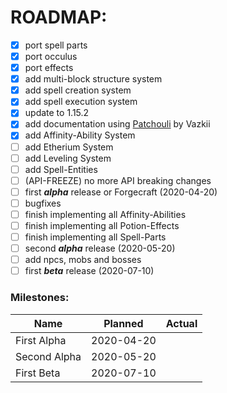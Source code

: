# ROADMAP:
- [x] port spell parts
- [x] port occulus
- [x] port effects
- [x] add multi-block structure system
- [x] add spell creation system
- [x] add spell execution system
- [x] update to 1.15.2
- [x] add documentation using [Patchouli](https://github.com/Vazkii/Patchouli) by Vazkii
- [x] add Affinity-Ability System
- [ ] add Etherium System
- [ ] add Leveling System
- [ ] add Spell-Entities
- [ ] (API-FREEZE) no more API breaking changes
- [ ] first **_alpha_** release or Forgecraft (2020-04-20)   
- [ ] bugfixes
- [ ] finish implementing all Affinity-Abilities
- [ ] finish implementing all Potion-Effects
- [ ] finish implementing all Spell-Parts
- [ ] second **_alpha_** release (2020-05-20)
- [ ] add npcs, mobs and bosses
- [ ] first **_beta_** release (2020-07-10)

### Milestones:
| Name         | Planned    | Actual     |
| ------------ | ---------- | ---------- |
| First Alpha  | 2020-04-20 |            |
| Second Alpha | 2020-05-20 |            |
| First Beta   | 2020-07-10 |            |

